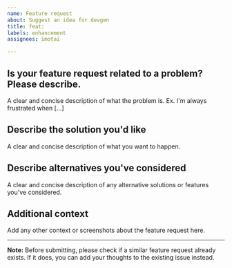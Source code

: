 ```yaml
---
name: Feature request
about: Suggest an idea for devgen
title: feat: 
labels: enhancement
assignees: imotai

---
```


## Is your feature request related to a problem? Please describe.
A clear and concise description of what the problem is. Ex. I'm always frustrated when [...]

## Describe the solution you'd like
A clear and concise description of what you want to happen.

## Describe alternatives you've considered
A clear and concise description of any alternative solutions or features you've considered.

## Additional context
Add any other context or screenshots about the feature request here.


---

**Note:** Before submitting, please check if a similar feature request already exists. If it does, you can add your thoughts to the existing issue instead.
